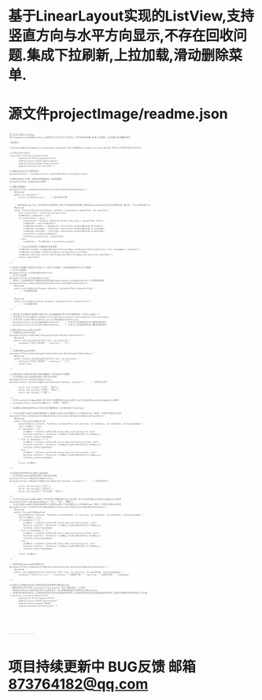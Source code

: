 # 基于LinearLayout实现的ListView,支持竖直方向与水平方向显示,不存在回收问题.集成下拉刷新,上拉加载,滑动删除菜单. 

# 源文件projectImage/readme.json

![image](projectImage/readme.jpg)

# 项目持续更新中 BUG反馈 邮箱 873764182@qq.com
